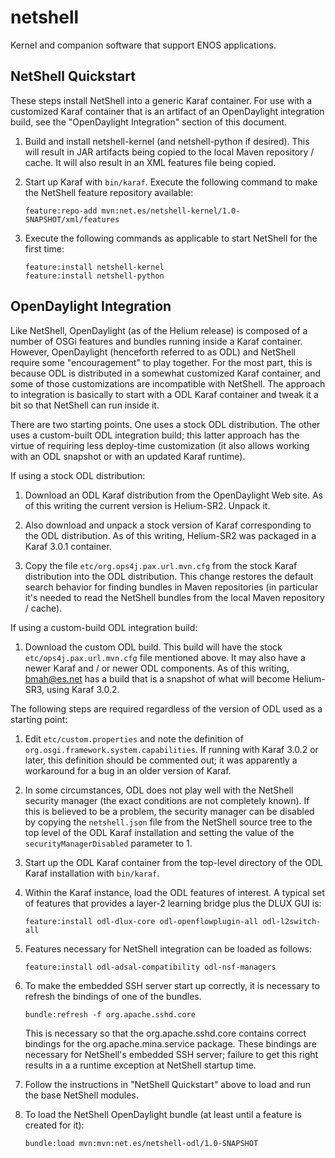 netshell
========

Kernel and companion software that support ENOS applications.

NetShell Quickstart
-------------------

These steps install NetShell into a generic Karaf container.  For use with a customized
Karaf container that is an artifact of an OpenDaylight integration build, see the "OpenDaylight
Integration" section of this document.

1.  Build and install netshell-kernel (and netshell-python if desired).
    This will result in JAR artifacts being copied to the local Maven repository / cache.
    It will also result in an XML features file being copied.

2.  Start up Karaf with ```bin/karaf```.  Execute the following command to make the NetShell
    feature repository available:

        feature:repo-add mvn:net.es/netshell-kernel/1.0-SNAPSHOT/xml/features

3.  Execute the following commands as applicable to start NetShell for the first time:

        feature:install netshell-kernel
        feature:install netshell-python

OpenDaylight Integration
------------------------

Like NetShell, OpenDaylight (as of the Helium release) is composed of a number of OSGi features and bundles
running inside a Karaf container.  However, OpenDaylight (henceforth referred to as ODL) and NetShell require some
"encouragement" to play together.  For the most part, this is because ODL is distributed in a somewhat
customized Karaf container, and some of those customizations are incompatible with NetShell.  The approach
to integration is basically to start with a ODL Karaf container and tweak it a bit so that NetShell
can run inside it.

There are two starting points.  One uses a stock ODL distribution.  The other uses a custom-built ODL
integration build; this latter approach has the virtue of requiring less deploy-time customization (it also
allows working with an ODL snapshot or with an updated Karaf runtime).

If using a stock ODL distribution:

1.  Download an ODL Karaf distribution from the OpenDaylight Web site.
    As of this writing the current version is Helium-SR2.  Unpack it.

2.  Also download and unpack a stock version of Karaf corresponding to the ODL distribution.  As of this
    writing, Helium-SR2 was packaged in a Karaf 3.0.1 container.

3.  Copy the file ```etc/org.ops4j.pax.url.mvn.cfg``` from the stock Karaf distribution into the ODL
    distribution.  This change restores the default search behavior for finding bundles in Maven
    repositories (in particular it's needed to read the NetShell bundles from the local Maven
    repository / cache).

If using a custom-build ODL integration build:

1.  Download the custom ODL build.  This build will have the stock ```etc/ops4j.pax.url.mvn.cfg``` file
    mentioned above.  It may also have a newer Karaf and / or newer ODL components.  As of this writing,
    bmah@es.net has a build that is a snapshot of what will become Helium-SR3, using Karaf 3.0.2.

The following steps are required regardless of the version of ODL used as a starting point:

1.  Edit ```etc/custom.properties``` and note the definition of ```org.osgi.framework.system.capabilities```.
    If running with Karaf 3.0.2 or later, this definition should be commented out; it was apparently a
    workaround for a bug in an older version of Karaf.

2.  In some circumstances, ODL does not play well with the NetShell security manager (the exact conditions
    are not completely known).  If this is
    believed to be a problem, the security manager can be disabled by copying the ```netshell.json```
    file from the NetShell
    source tree to the top level of the ODL Karaf installation and setting the value of the
    ```securityManagerDisabled``` parameter to 1.

3.  Start up the ODL Karaf container from the top-level directory of the ODL Karaf installation with ```bin/karaf```.

4.  Within the Karaf instance, load the ODL features of interest.  A typical set of features that provides a
    layer-2 learning bridge plus the DLUX GUI is:

        feature:install odl-dlux-core odl-openflowplugin-all odl-l2switch-all

5.  Features necessary for NetShell integration can be loaded as follows:

        feature:install odl-adsal-compatibility odl-nsf-managers

6.  To make the embedded SSH server start up correctly, it is necessary to refresh the bindings of one
    of the bundles.

        bundle:refresh -f org.apache.sshd.core

    This is necessary so that the org.apache.sshd.core contains correct bindings for
    the org.apache.mina.service package.  These bindings are necessary for NetShell's embedded SSH
    server; failure to get this right results in a a runtime exception at NetShell startup time.

7.  Follow the instructions in "NetShell Quickstart" above to load and run the base NetShell modules.

8.  To load the NetShell OpenDaylight bundle (at least until a feature is created for it):

        bundle:load mvn:mvn:net.es/netshell-odl/1.0-SNAPSHOT



